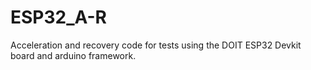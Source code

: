 # ESP32_A-R
Acceleration and recovery code for tests using the DOIT ESP32 Devkit board and arduino framework.
